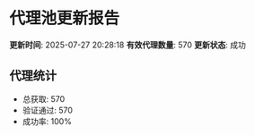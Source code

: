 # 代理池更新报告

**更新时间**: 2025-07-27 20:28:18
**有效代理数量**: 570
**更新状态**:  成功

## 代理统计
- 总获取: 570
- 验证通过: 570
- 成功率: 100%
